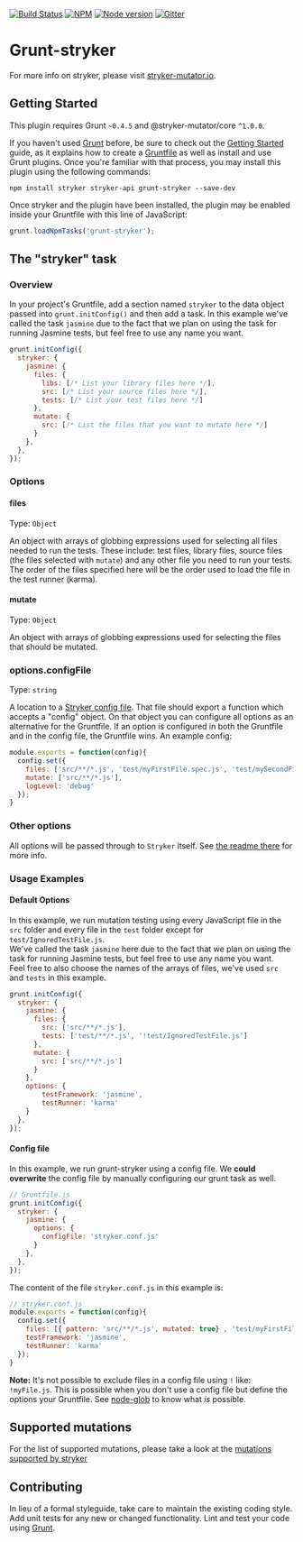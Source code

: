 [![Build Status](https://github.com/stryker-mutator/stryker/workflows/CI/badge.svg)](https://github.com/stryker-mutator/stryker/actions?query=workflow%3ACI+branch%3Amaster)
[![NPM](https://img.shields.io/npm/dm/grunt-stryker.svg)](https://www.npmjs.com/package/grunt-stryker)
[![Node version](https://img.shields.io/node/v/grunt-stryker.svg)](https://img.shields.io/node/v/grunt-stryker.svg)
[![Gitter](https://badges.gitter.im/stryker-mutator/stryker.svg)](https://gitter.im/stryker-mutator/stryker?utm_source=badge&utm_medium=badge&utm_campaign=pr-badge)

# Grunt-stryker

For more info on stryker, please visit [stryker-mutator.io](https://stryker-mutator.io).

## Getting Started
This plugin requires Grunt `~0.4.5` and @stryker-mutator/core `^1.0.0`.

If you haven't used [Grunt](http://gruntjs.com/) before, be sure to check out the [Getting Started](http://gruntjs.com/getting-started) guide, as it explains how to create a [Gruntfile](http://gruntjs.com/sample-gruntfile) as well as install and use Grunt plugins. Once you're familiar with that process, you may install this plugin using the following commands:

```
npm install stryker stryker-api grunt-stryker --save-dev
```

Once stryker and the plugin have been installed, the plugin may be enabled inside your Gruntfile with this line of JavaScript:

```js
grunt.loadNpmTasks('grunt-stryker');
```

## The "stryker" task

### Overview
In your project's Gruntfile, add a section named `stryker` to the data object passed into `grunt.initConfig()` and then add a task. 
In this example we've called the task `jasmine` due to the fact that we plan on using the task for running Jasmine tests, but feel free to use any name you want.

```js
grunt.initConfig({
  stryker: {
    jasmine: {
      files: {
        libs: [/* List your library files here */],
        src: [/* List your source files here */],
        tests: [/* List your test files here */]
      },
      mutate: {
        src: [/* List the files that you want to mutate here */]
      }
    },
  },
});
```

### Options

#### files
Type: `Object`

An object with arrays of globbing expressions used for selecting all files needed to run the tests. These include: test files, library files, source files (the files selected with `mutate`) and any other file you need to run your tests. The order of the files specified here will be the order used to load the file in the test runner (karma).

#### mutate
Type: `Object`

An object with arrays of globbing expressions used for selecting the files that should be mutated.

### options.configFile
Type: `string`

A location to a [Stryker config file](https://github.com/stryker-mutator/stryker#config-file). That file should export a function which accepts a "config" object.
On that object you can configure all options as an alternative for the Gruntfile. 
If an option is configured in both the Gruntfile and in the config file, the Gruntfile wins.
An example config: 
```javascript
module.exports = function(config){
  config.set({
    files: ['src/**/*.js', 'test/myFirstFile.spec.js', 'test/mySecondFile.spec.js'],
    mutate: ['src/**/*.js'],
    logLevel: 'debug'
  });
}
```

### Other options
All options will be passed through to `Stryker` itself. See [the readme there](https://github.com/stryker-mutator/stryker#stryker) for more info.  

### Usage Examples

#### Default Options
In this example, we run mutation testing using every JavaScript file in the `src` folder and every file in the `test` folder except for `test/IgnoredTestFile.js`.  
We've called the task `jasmine` here due to the fact that we plan on using the task for running Jasmine tests, but feel free to use any name you want.  
Feel free to also choose the names of the arrays of files, we've used `src` and `tests` in this example.

```js
grunt.initConfig({
  stryker: {
    jasmine: {
      files: {
        src: ['src/**/*.js'],
        tests: ['test/**/*.js', '!test/IgnoredTestFile.js']
      },
      mutate: {
        src: ['src/**/*.js']
      }
    },
    options: {
        testFramework: 'jasmine',
        testRunner: 'karma'
    }
  },
});
```

#### Config file
In this example, we run grunt-stryker using a config file. We **could overwrite** the config file by manually configuring our grunt task as well.

```js
// Gruntfile.js
grunt.initConfig({
  stryker: {
    jasmine: {
      options: {
        configFile: 'stryker.conf.js' 
      }
    },
  },
});
```

The content of the file `stryker.conf.js` in this example is:

```javascript
// stryker.conf.js
module.exports = function(config){
  config.set({
    files: [{ pattern: 'src/**/*.js', mutated: true} , 'test/myFirstFile.spec.js', 'test/mySecondFile.spec.js'],
    testFramework: 'jasmine',
    testRunner: 'karma'    
  });
}
```
**Note:** It's not possible to exclude files in a config file using `!` like: `!myFile.js`. This is possible when you don't use a config file but define the options your Gruntfile. 
See [node-glob](https://github.com/isaacs/node-glob#glob) to know what *is* possible.

## Supported mutations
For the list of supported mutations, please take a look at the [mutations supported by stryker](https://github.com/stryker-mutator/stryker#supported-mutations)

## Contributing
In lieu of a formal styleguide, take care to maintain the existing coding style. Add unit tests for any new or changed functionality. Lint and test your code using [Grunt](http://gruntjs.com/).
